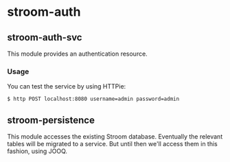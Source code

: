 # stroom-auth

## stroom-auth-svc
This module provides an authentication resource.

### Usage
You can test the service by using HTTPie:
```
$ http POST localhost:8080 username=admin password=admin 
```

## stroom-persistence
This module accesses the existing Stroom database. Eventually the relevant tables will be migrated to a service. But until then we'll access them in this fashion, using JOOQ.